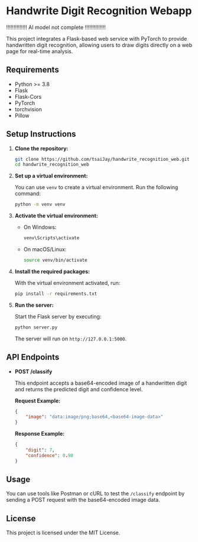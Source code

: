 # Handwrite Digit Recognition Webapp

!!!!!!!!!!!!!! AI model not complete  !!!!!!!!!!!!!!

This project integrates a Flask-based web service with PyTorch to provide handwritten digit recognition, allowing users to draw digits directly on a web page for real-time analysis.

## Requirements

- Python >= 3.8
- Flask
- Flask-Cors
- PyTorch
- torchvision
- Pillow

## Setup Instructions

1. **Clone the repository:**

   ```bash
   git clone https://github.com/tsaiJay/handwrite_recognition_web.git
   cd handwrite_recognition_web
   ```

2. **Set up a virtual environment:**

   You can use `venv` to create a virtual environment. Run the following command:

   ```bash
   python -m venv venv
   ```

3. **Activate the virtual environment:**

   - On Windows:

     ```bash
     venv\Scripts\activate
     ```

   - On macOS/Linux:

     ```bash
     source venv/bin/activate
     ```

4. **Install the required packages:**

   With the virtual environment activated, run:

   ```bash
   pip install -r requirements.txt
   ```

5. **Run the server:**

   Start the Flask server by executing:

   ```bash
   python server.py
   ```

   The server will run on `http://127.0.0.1:5000`.

## API Endpoints

- **POST /classify**

  This endpoint accepts a base64-encoded image of a handwritten digit and returns the predicted digit and confidence level.

  **Request Example:**

  ```json
  {
      "image": "data:image/png;base64,<base64-image-data>"
  }
  ```

  **Response Example:**

  ```json
  {
      "digit": 7,
      "confidence": 0.98
  }
  ```

## Usage

You can use tools like Postman or cURL to test the `/classify` endpoint by sending a POST request with the base64-encoded image data.

## License

This project is licensed under the MIT License. 
